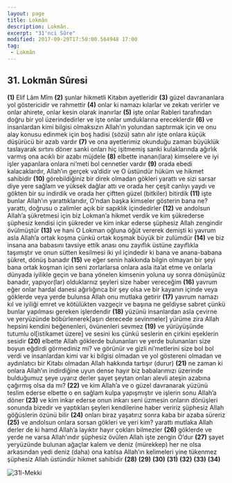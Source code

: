 ```yaml
---
layout: page
title: Lokmân
description: Lokmân.
excerpt: "31'nci Sûre"
modified: 2017-09-29T17:50:00.564948 17:00
tag: 
 - Lokmân
---
```


## 31. Lokmân Sûresi

**(1)** Elif Lâm Mîm
**(2)** şunlar hikmetli Kitabın ayetleridir
**(3)** güzel davrananlara yol göstericidir ve rahmettir
**(4)** onlar ki namazı kılarlar ve zekatı verirler ve onlar ahirete, onlar kesin olarak inanırlar
**(5)** işte onlar Rableri tarafından doğru bir yol üzerindedirler ve işte onlar umduklarına ereceklerdir
**(6)** ve insanlardan kimi bilgisi olmaksızın Allah’ın yolundan saptırmak için ve onu alay konusu edinmek için boş hadisi (sözü) satın alır işte onlara küçük düşürücü bir azab vardır 
**(7)** ve ona ayetlerimiz okunduğu zaman büyüklük taslayarak sırtını döner sanki onları hiç işitmemiş sanki kulaklarında ağırlık varmış ona acıklı bir azabı müjdele 
**(8)** elbette inanan(lara) kimselere ve iyi işler yapanlara onlara ni’meti bol cennetler vardır 
**(9)** orada ebedi kalacaklardır, Allah’ın gerçek va’didir ve O üstündür hüküm ve hikmet sahibidir
**(10)** görebildiğiniz bir direk olmadan gökleri yarattı ve sizi sarsar diye yere sağlam ve yüksek dağlar attı ve orada her çeşit canlıyı yaydı ve gökten bir su indirdik ve orada her çiftten güzel (bitkiler) bitirdik 
**(11)** işte bunlar Allah’ın yarattıklarıdır, O’ndan başka kimseler gösterin bana ne? yarattı, doğrusu o zalimler açık bir sapıklık içindedirler
**(12)** ve andolsun Allah’a şükretmesi için biz Lokman’a hikmet verdik ve kim şükrederse şüphesiz kendisi için şükreder ve kim inkar ederse şüphesiz Allah zengindir övülmüştür
**(13)** ve hani O Lokman oğluna öğüt vererek demişti ki yavrum asla Allah’a ortak koşma çünkü ortak koşmak büyük bir zulümdür
**(14)** ve biz insana ana babasını tavsiye ettik anası onu zayıflık üstüne zayıflıkla taşımıştır ve onun sütten kesilmesi iki yıl içindedir ki bana ve anana-babana şükret, dönüş banadır
**(15)** ve eğer senin hakkında bilgin olmayan bir şeyi bana ortak koşman için seni zorlarlarsa onlara asla ita’at etme ve onlarla dünyada iyilikle geçin ve bana yönelen kimsenin yoluna uy sonra dönüşünüz banadır, yapıyor(lar) olduklarnız şeyleri size haber vereceğim 
**(16)** yavrum eğer onlar hardal danesi ağırlığınca bir şey olsa ve bir kayanın içinde veya göklerde veya yerde bulunsa Allah onu mutlaka getirir
**(17)** yavrum namazı kıl ve iyiliği emret ve kötülükten vazgeçir ve başına ne geldiyse sabret çünkü bunlar yapılması gereken işlerdendir
**(18)** yüzünü insanlardan asla çevirne ve yeryüzünde böbürlenerek[aşırı derecede sevinmeler] yürüme zira Allah hepsini kendini beğenenleri, övünenleri sevmez
**(19)** ve yürüyüşünde tutumlu ol[istikamet üzere] ve sesini kıs çünkü seslerin en çirkini eşeklerin sesidir 
**(20)** elbette Allah göklerde bulunanları ve yerde bulunanları size boyun eğdirdi görmediniz mi? ve görünür ve gizli ni’metlerini size bol bol verdi ve insanlardan kimi var ki bilgisi olmadan ve yol göstereni olmadan ve aydınlatıcı bir Kitabı olmadan Allah hakkında tartışır (durur) 
**(21)** ne zaman ki onlara Allah’ın indirdiğine uyun dense hayır biz babalarımızı üzerinde bulduğumuz şeye uyarız derler şayet şeytan onları alevli ateşin azabına çağırmış olsa da mı? 
**(22)** ve kim Allah’a ve o güzel davranarak yüzünü teslim ederse elbette o en sağlam kulpa yapışmıştır ve işlerin sonu Allah’a döner 
**(23)** ve kim inkar ederse onun inkarı seni üzmesin onların dönüşleri sonunda bizedir ve yaptıkları şeyleri kendilerine haber veririz şüphesiz Allah göğüslerin özünü bilir
**(24)** onları biraz yaşatırız sonra kaba bir azaba süreriz
**(25)** ve andolsun onlara sorsan gökleri ve yeri kim? yarattı mutlaka Allah derler de ki hamd Allah’a layıktır hayır çokları bilmezler
**(26)** göklerde ve yerde ne varsa Allah’ındır şüphesiz övülen Allah işte zengin O’dur
**(27)** şayet yeryüzünde bulunan ağaçlar kalem ve deniz (mürekkep) her ne olsa arkasından yedi deniz (daha) ona katılsa Allah’ın kelimeleri yine tükenmez şüphesiz Allah üstündür hikmet sahibidir
**(28)**
**(29)**
**(30)**
**(31)**
**(32)**
**(33)**
**(34)**

![31l-Mekki]({{site.url}}/images/ayrac-muhur.png)
